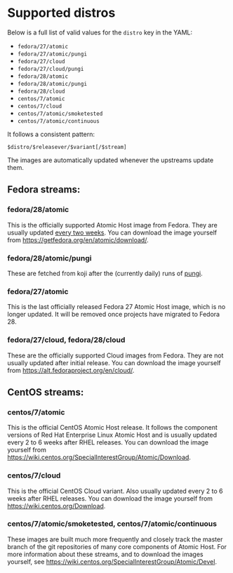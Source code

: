 # Supported distros

Below is a full list of valid values for the `distro` key in
the YAML:

- `fedora/27/atomic`
- `fedora/27/atomic/pungi`
- `fedora/27/cloud`
- `fedora/27/cloud/pungi`
- `fedora/28/atomic`
- `fedora/28/atomic/pungi`
- `fedora/28/cloud`
- `centos/7/atomic`
- `centos/7/cloud`
- `centos/7/atomic/smoketested`
- `centos/7/atomic/continuous`

It follows a consistent pattern:

```
$distro/$releasever/$variant[/$stream]
```

The images are automatically updated whenever the upstreams
update them.

## Fedora streams:

### fedora/28/atomic

This is the officially supported Atomic Host image from
Fedora. They are usually updated
[every two
weeks](https://fedoraproject.org/wiki/Changes/Two_Week_Atomic).
You can download the image yourself from
https://getfedora.org/en/atomic/download/.

### fedora/28/atomic/pungi

These are fetched from koji after the (currently daily) runs
of [pungi](https://pagure.io/pungi).

### fedora/27/atomic

This is the last officially released Fedora 27 Atomic Host
image, which is no longer updated. It will be removed once
projects have migrated to Fedora 28.

### fedora/27/cloud, fedora/28/cloud

These are the officially supported Cloud images from Fedora.
They are not usually updated after initial release. You can
download the image yourself from
https://alt.fedoraproject.org/en/cloud/.

## CentOS streams:

### centos/7/atomic

This is the official CentOS Atomic Host release. It follows
the component versions of Red Hat Enterprise Linux Atomic
Host and is usually updated every 2 to 6 weeks after RHEL
releases. You can download the image yourself from
https://wiki.centos.org/SpecialInterestGroup/Atomic/Download.

### centos/7/cloud

This is the official CentOS Cloud variant. Also usually
updated every 2 to 6 weeks after RHEL releases. You can
download the image yourself from
https://wiki.centos.org/Download.

### centos/7/atomic/smoketested, centos/7/atomic/continuous

These images are built much more frequently and closely
track the master branch of the git repositories of many core
components of Atomic Host. For more information about these
streams, and to download the images yourself, see
https://wiki.centos.org/SpecialInterestGroup/Atomic/Devel.

